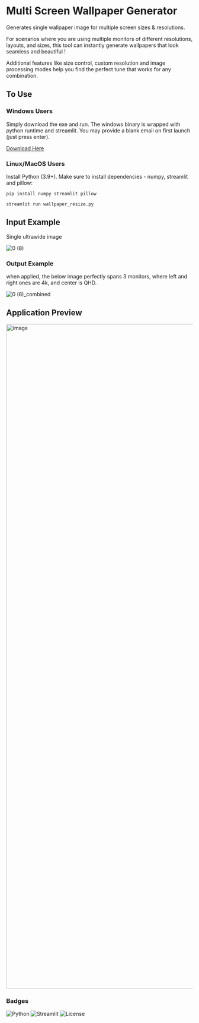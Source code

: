 # Multi Screen Wallpaper Generator
Generates single wallpaper image for multiple screen sizes & resolutions.

For scenarios where you are using multiple monitors of different resolutions, layouts, and sizes, this tool can instantly generate wallpapers that look seamless and beautiful !

Additional features like size control, custom resolution and image processing modes help you find the perfect tune that works for any combination.

## To Use
### Windows Users
Simply download the exe and run. The windows binary is wrapped with python runtime and streamlit. You may provide a blank email on first launch (just press enter).

[Download Here](https://github.com/send-me-a-ticket/multi-screen-wallpaper-generator/releases/tag/pre-release)

### Linux/MacOS Users
Install Python (3.9+). Make sure to install dependencies - numpy, streamlit and pillow:

```pip install numpy streamlit pillow```

```streamlit run wallpaper_resize.py```

## Input Example
Single ultrawide image

![0 (8)](https://github.com/user-attachments/assets/9c48a5fe-d5d0-40e6-80bc-139aa77886f5)


### Output Example
when applied, the below image perfectly spans 3 monitors, where left and right ones are 4k, and center is QHD.

![0 (8)_combined](https://github.com/user-attachments/assets/7acbf1be-4e2e-4517-9610-d235eadb550b)

## Application Preview
<img width="918" height="1791" alt="image" src="https://github.com/user-attachments/assets/e6444462-bd88-4b1d-8439-070e86002e9e" />

### Badges
![Python](https://img.shields.io/badge/python-3.9+-blue)
![Streamlit](https://img.shields.io/badge/built%20with-Streamlit-orange)
![License](https://img.shields.io/github/license/send-me-a-ticket/multi-screen-wallpaper-generator)
